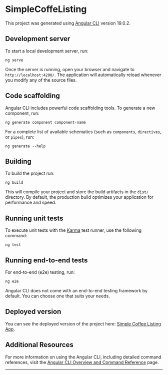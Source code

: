 # SimpleCoffeListing

This project was generated using [Angular CLI](https://github.com/angular/angular-cli) version 19.0.2.

## Development server

To start a local development server, run:

```
ng serve
```

Once the server is running, open your browser and navigate to `http://localhost:4200/`. The application will automatically reload whenever you modify any of the source files.

## Code scaffolding

Angular CLI includes powerful code scaffolding tools. To generate a new component, run:

```
ng generate component component-name
```

For a complete list of available schematics (such as `components`, `directives`, or `pipes`), run:

```
ng generate --help
```

## Building

To build the project run:

```
ng build
```

This will compile your project and store the build artifacts in the `dist/` directory. By default, the production build optimizes your application for performance and speed.

## Running unit tests

To execute unit tests with the [Karma](https://karma-runner.github.io) test runner, use the following command:

```
ng test
```

## Running end-to-end tests

For end-to-end (e2e) testing, run:

```
ng e2e
```

Angular CLI does not come with an end-to-end testing framework by default. You can choose one that suits your needs.

## Deployed version

You can see the deployed version of the project here: [Simple Coffee Listing App](https://blazo-simple-coffe-listing.vercel.app/).

## Additional Resources

For more information on using the Angular CLI, including detailed command references, visit the [Angular CLI Overview and Command Reference](https://angular.dev/tools/cli) page.

---
